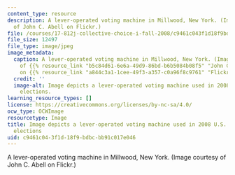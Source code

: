```yaml
---
content_type: resource
description: A lever-operated voting machine in Millwood, New York. (Image courtesy
  of John C. Abell on Flickr.)
file: /courses/17-812j-collective-choice-i-fall-2008/c9461c043f1d18f9bdbcbb91c017e046_17-812jf08-th.jpg
file_size: 12497
file_type: image/jpeg
image_metadata:
  caption: A lever-operated voting machine in Millwood, New York. (Image courtesy
    of {{% resource_link "b5c84d61-6e6a-49d9-86bd-b6b5084b08f5" "John C. Abell" %}}
    on {{% resource_link "a844c3a1-1cee-49f3-a357-c0a96f8c9761" "Flickr" %}}.)
  credit: ''
  image-alt: Image depicts a lever-operated voting machine used in 2008 U.S. presidential
    elections.
learning_resource_types: []
license: https://creativecommons.org/licenses/by-nc-sa/4.0/
ocw_type: OCWImage
resourcetype: Image
title: Image depicts a lever-operated voting machine used in 2008 U.S. presidential
  elections
uid: c9461c04-3f1d-18f9-bdbc-bb91c017e046
---
```

A lever-operated voting machine in Millwood, New York. (Image courtesy of John C. Abell on Flickr.)